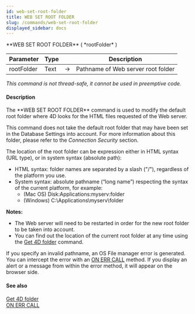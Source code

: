 ```yaml
---
id: web-set-root-folder
title: WEB SET ROOT FOLDER
slug: /commands/web-set-root-folder
displayed_sidebar: docs
---
```


<!--REF #_command_.WEB SET ROOT FOLDER.Syntax-->**WEB SET ROOT FOLDER** ( *rootFolder* )<!-- END REF-->
<!--REF #_command_.WEB SET ROOT FOLDER.Params-->
| Parameter | Type |  | Description |
| --- | --- | --- | --- |
| rootFolder | Text | &#8594;  | Pathname of Web server root folder |

<!-- END REF-->

*This command is not thread-safe, it cannot be used in preemptive code.*


#### Description 

<!--REF #_command_.WEB SET ROOT FOLDER.Summary-->The **WEB SET ROOT FOLDER** command is used to modify the default root folder where 4D looks for the HTML files requested of the Web server.<!-- END REF-->

This command does not take the default root folder that may have been set in the Database Settings into account. For more information about this folder, please refer to the *Connection Security* section.

The location of the root folder can be expression either in HTML syntax (URL type), or in system syntax (absolute path):

* HTML syntax: folder names are separated by a slash ("/"), regardless of the platform you use.
* System syntax: absolute pathname (“long name”) respecting the syntax of the current platform, for example:  
   * (Mac OS) Disk:Applications:myserv:folder  
   * (Windows) C:\\Applications\\myserv\\folder

**Notes:**

* The Web server will need to be restarted in order for the new root folder to be taken into account.
* You can find out the location of the current root folder at any time using the [Get 4D folder](get-4d-folder.md) command.

If you specify an invalid pathname, an OS File manager error is generated. You can intercept the error with an [ON ERR CALL](on-err-call.md) method. If you display an alert or a message from within the error method, it will appear on the browser side.

#### See also 

[Get 4D folder](get-4d-folder.md)  
[ON ERR CALL](on-err-call.md)  